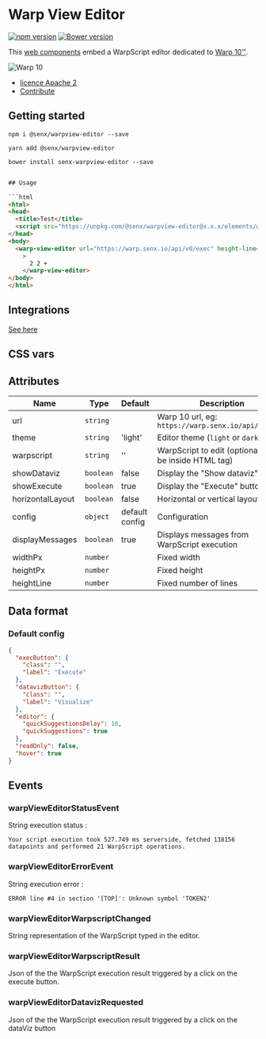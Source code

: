 # Warp View Editor

[![npm version](https://badge.fury.io/js/%40senx%2Fwarpview-editor.svg)](https://badge.fury.io/js/%40senx%2Fwarpview-editor) [![Bower version](https://badge.fury.io/bo/senx-warpview-editor.svg)](https://badge.fury.io/bo/senx-warpview-editor)

This [web components](https://fr.wikipedia.org/wiki/Composants_web) embed a WarpScript editor dedicated to [Warp 10™](https://www.warp10.io).

![Warp 10](https://blog.senx.io/wp-content/uploads/2018/10/warp10bySenx.png)

- [licence Apache 2](./LICENSE.md)
- [Contribute](./CONTRIBUTING.md)

## Getting started

    npm i @senx/warpview-editor --save
    
    yarn add @senx/warpview-editor
    
    bower install senx-warpview-editor --save

```html

## Usage

```html
<html>
<head>
  <title>Test</title>
  <script src="https://unpkg.com/@senx/warpview-editor@x.x.x/elements/warpview-editor.js"></script>
</head>
<body>
  <warp-view-editor url="https://warp.senx.io/api/v0/exec" height-line=18 width-px=600 theme="dark" id="editor" show-dataviz="true" horizontal-layout="false" config='{"quickSuggestionsDelay":3000, "suggestOnTriggerCharacters": false}'
    >
      2 2 +
    </warp-view-editor>
</body>
</html>
```

## Integrations

[See here](https://stenciljs.com/docs/framework-integration)


## CSS vars

## Attributes

| Name | Type | Default | Description |
|------|------|---------|-------------|
| url | `string` | | Warp 10 url, eg: `https://warp.senx.io/api/v0/exec` |
| theme | `string` | 'light' | Editor theme (`light` or `dark`) |
| warpscript | `string` | '' | WarpScript to edit (optional, could be inside HTML tag) |
| showDataviz | `boolean` | false | Display the "Show dataviz" button  |
| showExecute | `boolean` | true | Display the "Execute" button  |
| horizontalLayout | `boolean` | false | Horizontal or vertical layout  |
| config | `object` | default config | Configuration |
| displayMessages | `boolean` | true | Displays messages from WarpScript execution |
| widthPx | `number` | | Fixed width |
| heightPx | `number` | | Fixed height |
| heightLine | `number` | | Fixed number of lines |

## Data format

### Default config

```json
{
  "execButton": {
    "class": "",
    "label": "Execute"
  },
  "datavizButton": {
    "class": "",
    "label": "Visualize"
  },
  "editor": {
    "quickSuggestionsDelay": 10,
    "quickSuggestions": true
  },
  "readOnly": false,
  "hover": true
}
```

## Events

### warpViewEditorStatusEvent

String execution status :

```text
Your script execution took 527.749 ms serverside, fetched 138156 datapoints and performed 21 WarpScript operations.
```

### warpViewEditorErrorEvent

String execution error :

```text
ERROR line #4 in section '[TOP]': Unknown symbol 'TOKEN2'
```

### warpViewEditorWarpscriptChanged

String representation of the WarpScript typed in the editor.

### warpViewEditorWarpscriptResult

Json of the the WarpScript execution result triggered by a click on the execute button.

### warpViewEditorDatavizRequested

Json of the the WarpScript execution result triggered by a click on the dataViz button


